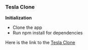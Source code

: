 ### Tesla Clone
**Initialization**
- Clone the app
- Run npm install for dependencies

 Here is the link to the [Tesla Clone](https://britonkyalo.github.io/Tesla-October-2025/)
